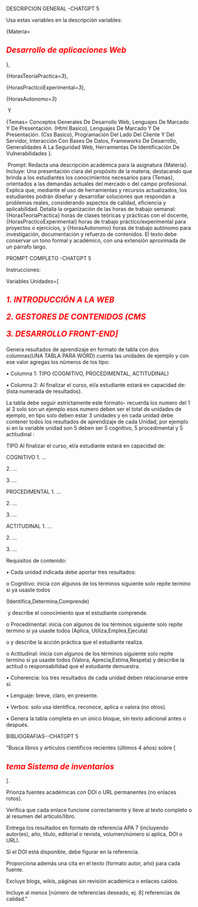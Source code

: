 DESCRIPCION GENERAL -CHATGPT 5



Usa estas variables en la descripción variables: 

{Materia=<h2 style="Color:red"> *Desarrollo de aplicaciones Web</h2>* }, 

{HorasTeoriaPractica=*3*}, 

{HorasPracticoExperimental=*3*}, 

{HorasAutonomo=*3*}

&nbsp;Y

{Temas= Conceptos Generales De Desarrollo Web, Lenguajes De Marcado Y De Presentación. (Html Basico), Lenguajes De Marcado Y De Presentación. (Css Basico), Programación Del Lado Del Cliente Y Del Servidor, Interacción Con Bases De Datos, Frameworks De Desarrollo, Generalidades A La Seguridad Web, Herramientas De Identificación De Vulnerabilidades }.

&nbsp;Prompt: Redacta una descripción académica para la asignatura {Materia}. Incluye: Una presentación clara del propósito de la materia, destacando que brinda a los estudiantes los conocimientos necesarios para {Temas}, orientados a las demandas actuales del mercado o del campo profesional. Explica que, mediante el uso de herramientas y recursos actualizados, los estudiantes podrán diseñar y desarrollar soluciones que respondan a problemas reales, considerando aspectos de calidad, eficiencia y aplicabilidad. Detalla la organización de las horas de trabajo semanal: {HorasTeoriaPractica} horas de clases teóricas y prácticas con el docente, {HorasPracticoExperimental} horas de trabajo práctico/experimental para proyectos o ejercicios, y {HorasAutonomo} horas de trabajo autónomo para investigación, documentación y refuerzo de contenidos. El texto debe conservar un tono formal y académico, con una extensión aproximada de un párrafo largo.







PROMPT COMPLETO -CHATGPT 5

Instrucciones:

Variables Unidades=\[<h2 style="Color:red">

*1.	INTRODUCCIÓN A LA WEB*

*2.	GESTORES DE CONTENIDOS (CMS*

*3.	DESARROLLO FRONT-END]*

</h2>

Genera resultados de aprendizaje en formato de tabla con dos columnas(UNA TABLA PARA WORD) cuenta las unidades de ejemplo y con ese valor agregas los números de los tipo:

•	Columna 1: TIPO (COGNITIVO, PROCEDIMENTAL, ACTITUDINAL)

•	Columna 2: Al finalizar el curso, el/a estudiante estará en capacidad de: (lista numerada de resultados).

La tabla debe seguir estrictamente este formato- recuerda los numero del 1 al 3 solo son un ejemplo esos numero deben ser el total de unidades de ejemplo, en tipo solo deben estar 3 unidades y en cada unidad debe contener todos los resultados de aprendizaje de cada Unidad, por ejemplo si en la variable unidad son 5 deben ser 5 cognitivo, 5 procedimental y 5 actitudinal : 

TIPO	Al finalizar el curso, el/a estudiante estará en capacidad de:	

COGNITIVO	1. … 

2\. … 

3\. …	

PROCEDIMENTAL	1. … 

2\. … 

3\. …	

ACTITUDINAL	1. … 

2\. … 

3\. …	

Requisitos de contenido:

•	Cada unidad indicada debe aportar tres resultados:

o	Cognitivo: inicia con algunos de los términos siguiente solo repite termino si ya usaste todos

(Identifica,Determina,Comprende)

&nbsp;y describe el conocimiento que el estudiante comprende.

o	Procedimental: inicia con algunos de los términos siguiente solo repite termino si ya usaste todos (Aplica, Utiliza,Emplea,Ejecuta)

o	 y describe la acción práctica que el estudiante realiza.

o	Actitudinal: inicia con algunos de los términos siguiente solo repite termino si ya usaste todos (Valora, Aprecia,Estima,Respeta) y describe la actitud o responsabilidad que el estudiante demuestra.

•	Coherencia: los tres resultados de cada unidad deben relacionarse entre sí.

•	Lenguaje: breve, claro, en presente.

•	Verbos: solo usa identifica, reconoce, aplica o valora (no otros).

•	Genera la tabla completa en un único bloque, sin texto adicional antes o después.







BIBLIOGRAFIAS--CHATGPT 5

“Busca libros y artículos científicos recientes (últimos 4 años) sobre \[<h2 style="Color:red">*tema Sistema de inventarios</h2>*].

Prioriza fuentes académicas con DOI o URL permanentes (no enlaces rotos).

Verifica que cada enlace funcione correctamente y lleve al texto completo o al resumen del artículo/libro.

Entrega los resultados en formato de referencia APA 7 (incluyendo autor(es), año, título, editorial o revista, volumen/número si aplica, DOI o URL).

Si el DOI está disponible, debe figurar en la referencia.

Proporciona además una cita en el texto (formato autor, año) para cada fuente.

Excluye blogs, wikis, páginas sin revisión académica o enlaces caídos.

Incluye al menos \[número de referencias deseado, ej. 8] referencias de calidad.”





